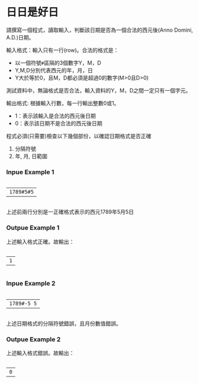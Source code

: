# 日日是好日
<div data-step="14" data-intro="<p>描述中 <i class='fa fa-clipboard'></i> 按鈕可協助你複製到剪貼簿，並貼到本機實驗。</p> <p>若題目有特殊的字元格式，那在範例輸入/輸出測資不適用複製貼上，請務必小心</p>">
<p>請撰寫一個程式，讀取輸入，判斷該日期是否為一個合法的西元後(Anno Domini, A.D.)日期。</p>
<p>輸入格式：輸入只有一行(row)。合法的格式是：</p>
<ul>
<li>以一個符號<code>#</code>區隔的3個數字Y，M，D</li>
<li>Y,M,D分別代表西元的年，月，日</li>
<li>Y大於等於0，且M，D都必須是超過0的數字(M&gt;0且D&gt;0)</li>
</ul>
<p>測試資料中，無論格式是否合法，輸入資料的Y，M，D之間一定只有一個字元。</p>
<p>輸出格式: 根據輸入行數，每一行輸出整數0或1。</p>
<ul>
<li>1：表示該輸入是合法的西元後日期</li>
<li>0：表示該日期不是合法的西元後日期</li>
</ul>
<p>程式必須(只需要)檢查以下幾個部份，以確認日期格式是否正確</p>
<ol>
<li>分隔符號</li>
<li>年, 月, 日範圍</li>
</ol>
<h3 class="content-subhead">Inpue Example 1</h3><pre><code><span class="fw-code-copy-button pure-button"><i class="fa fa-clipboard"></i></span><div id="highlighter_610715" class="syntaxhighlighter nogutter  "><table border="0" cellpadding="0" cellspacing="0"><tbody><tr><td class="code"><div class="container"><div class="line number1 index0 alt2"><code class="plain">1789#5#5</code></div></div></td></tr></tbody></table></div></code></pre>
<p>上述前兩行分別是一正確格式表示的西元1789年5月5日</p>
<h3 class="content-subhead">Outpue Example 1</h3><p>上述輸入格式正確。故輸出：</p><pre><code><span class="fw-code-copy-button pure-button"><i class="fa fa-clipboard"></i></span><div id="highlighter_969404" class="syntaxhighlighter nogutter "><table border="0" cellpadding="0" cellspacing="0"><tbody><tr><td class="code"><div class="container"><div class="line number1 index0 alt2"><code class="plain">1</code></div></div></td></tr></tbody></table></div></code></pre>
<h3 class="content-subhead">Inpue Example 2</h3><pre><code><span class="fw-code-copy-button pure-button"><i class="fa fa-clipboard"></i></span><div id="highlighter_698177" class="syntaxhighlighter nogutter  "><table border="0" cellpadding="0" cellspacing="0"><tbody><tr><td class="code"><div class="container"><div class="line number1 index0 alt2"><code class="plain">1789#-5 5</code></div></div></td></tr></tbody></table></div></code></pre>
<p>上述日期格式的分隔符號錯誤，且月份數值錯誤。</p>
<h3 class="content-subhead">Outpue Example 2</h3><p>上述輸入格式錯誤。故輸出：</p>
<pre><code><span class="fw-code-copy-button pure-button"><i class="fa fa-clipboard"></i></span><div id="highlighter_530277" class="syntaxhighlighter nogutter  "><table border="0" cellpadding="0" cellspacing="0"><tbody><tr><td class="code"><div class="container"><div class="line number1 index0 alt2"><code class="plain">0</code></div></div></td></tr></tbody></table></div></code></pre></div>
